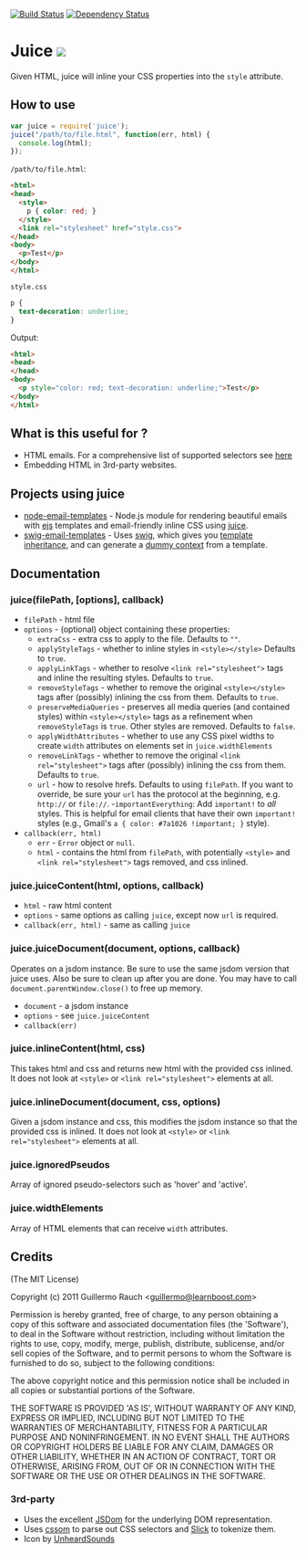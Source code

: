[![Build Status](https://travis-ci.org/Automattic/juice.png?branch=master)](https://travis-ci.org/Automattic/juice)
[![Dependency Status](https://david-dm.org/Automattic/juice.png)](https://david-dm.org/Automattic/juice)
# Juice ![](http://i.imgur.com/jN8Ht.gif)

Given HTML, juice will inline your CSS properties into the `style`
attribute.

## How to use

```js
var juice = require('juice');
juice("/path/to/file.html", function(err, html) {
  console.log(html);
});
```

`/path/to/file.html`:
```html
<html>
<head>
  <style>
    p { color: red; }
  </style>
  <link rel="stylesheet" href="style.css">
</head>
<body>
  <p>Test</p>
</body>
</html>
```

`style.css`
```css
p {
  text-decoration: underline;
}
```

Output:
```html
<html>
<head>
</head>
<body>
  <p style="color: red; text-decoration: underline;">Test</p>
</body>
</html>
```

## What is this useful for ?

- HTML emails. For a comprehensive list of supported selectors see
[here](http://www.campaignmonitor.com/css/)
- Embedding HTML in 3rd-party websites.

## Projects using juice

* [node-email-templates][1] - Node.js module for rendering beautiful emails with [ejs][2] templates and email-friendly inline CSS using [juice][3].
* [swig-email-templates][4] - Uses [swig][5], which gives you [template inheritance][6], and
  can generate a [dummy context][7] from a template.

[1]: https://github.com/niftylettuce/node-email-templates
[2]: https://github.com/visionmedia/ejs
[3]: https://github.com/Automattic/juice
[4]: https://github.com/superjoe30/swig-email-templates
[5]: https://github.com/paularmstrong/swig
[6]: https://docs.djangoproject.com/en/dev/topics/templates/#template-inheritance
[7]: https://github.com/superjoe30/swig-dummy-context

## Documentation

### juice(filePath, [options], callback)

 * `filePath` - html file
 * `options` - (optional) object containing these properties:
   - `extraCss` - extra css to apply to the file. Defaults to `""`.
   - `applyStyleTags` - whether to inline styles in `<style></style>`
     Defaults to `true`.
   - `applyLinkTags` - whether to resolve `<link rel="stylesheet">` tags
     and inline the resulting styles. Defaults to `true`.
   - `removeStyleTags` - whether to remove the original `<style></style>`
     tags after (possibly) inlining the css from them. Defaults to `true`.
   - `preserveMediaQueries` - preserves all media queries (and contained styles) 
     within `<style></style>` tags as a refinement when `removeStyleTags` is `true`. 
     Other styles are removed. Defaults to `false`.
   - `applyWidthAttributes` - whether to use any CSS pixel widths to create
     `width` attributes on elements set in `juice.widthElements`
   - `removeLinkTags` - whether to remove the original `<link rel="stylesheet">`
     tags after (possibly) inlining the css from them. Defaults to `true`.
   - `url` - how to resolve hrefs. Defaults to using `filePath`. If you want
     to override, be sure your `url` has the protocol at the beginning, e.g.
     `http://` or `file://`.
   -`importantEverything`: Add `important!` to *all* styles. This is
     helpful for email clients that have their own `important!` styles
     (e.g., Gmail's `a { color: #7a1026 !important; }` style).
 * `callback(err, html)`
   - `err` - `Error` object or `null`.
   - `html` - contains the html from `filePath`, with potentially `<style>` and
     `<link rel="stylesheet">` tags removed, and css inlined.

### juice.juiceContent(html, options, callback)

 * `html` - raw html content
 * `options` - same options as calling `juice`, except now `url` is required.
 * `callback(err, html)` - same as calling `juice`

### juice.juiceDocument(document, options, callback)

Operates on a jsdom instance. Be sure to use the same jsdom version that juice
uses. Also be sure to clean up after you are done. You may have to
call `document.parentWindow.close()` to free up memory.

 * `document` - a jsdom instance
 * `options` - see `juice.juiceContent`
 * `callback(err)`

### juice.inlineContent(html, css)

This takes html and css and returns new html with the provided css inlined.
It does not look at `<style>` or `<link rel="stylesheet">` elements at all.

### juice.inlineDocument(document, css, options)

Given a jsdom instance and css, this modifies the jsdom instance so that the
provided css is inlined. It does not look at `<style>` or
`<link rel="stylesheet">` elements at all.

### juice.ignoredPseudos

Array of ignored pseudo-selectors such as 'hover' and 'active'.

### juice.widthElements

Array of HTML elements that can receive `width` attributes.

## Credits

(The MIT License)

Copyright (c) 2011 Guillermo Rauch &lt;guillermo@learnboost.com&gt;

Permission is hereby granted, free of charge, to any person obtaining
a copy of this software and associated documentation files (the
'Software'), to deal in the Software without restriction, including
without limitation the rights to use, copy, modify, merge, publish,
distribute, sublicense, and/or sell copies of the Software, and to
permit persons to whom the Software is furnished to do so, subject to
the following conditions:

The above copyright notice and this permission notice shall be
included in all copies or substantial portions of the Software.

THE SOFTWARE IS PROVIDED 'AS IS', WITHOUT WARRANTY OF ANY KIND,
EXPRESS OR IMPLIED, INCLUDING BUT NOT LIMITED TO THE WARRANTIES OF
MERCHANTABILITY, FITNESS FOR A PARTICULAR PURPOSE AND NONINFRINGEMENT.
IN NO EVENT SHALL THE AUTHORS OR COPYRIGHT HOLDERS BE LIABLE FOR ANY
CLAIM, DAMAGES OR OTHER LIABILITY, WHETHER IN AN ACTION OF CONTRACT,
TORT OR OTHERWISE, ARISING FROM, OUT OF OR IN CONNECTION WITH THE
SOFTWARE OR THE USE OR OTHER DEALINGS IN THE SOFTWARE.

### 3rd-party

- Uses the excellent [JSDom](http://github.com/tmpvar/jsdom) for the underlying DOM
representation.
- Uses [cssom](https://github.com/NV/CSSOM) to parse out CSS selectors and
[Slick](http://github.com/subtleGradient/slick) to tokenize them.
- Icon by [UnheardSounds](http://unheardsounds.deviantart.com/gallery/26536908#/d2ngozi)
